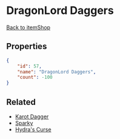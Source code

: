 # DragonLord Daggers

<no description available>

[Back to itemShop](../item-shops.md)

## Properties

```json
{
    "id": 57,
    "name": "DragonLord Daggers",
    "count": -100
}
```

## Related

- [Karot Dagger](../items/1319-karot-dagger.md)
- [Sparky](../items/1322-sparky.md)
- [Hydra's Curse](../items/1325-hydra-s-curse.md)

